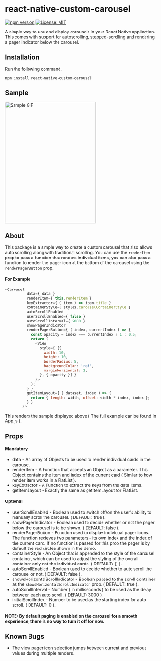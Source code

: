# react-native-custom-carousel

[![npm version](https://badge.fury.io/js/react-native-custom-carousel.svg)](https://badge.fury.io/js/react-native-custom-carousel)
[![License: MIT](https://img.shields.io/badge/License-MIT-brightgreen.svg)](https://opensource.org/licenses/MIT)

A simple way to use and display carousels in your React Native application. This comes with support for autoscrolling, stepped-scrolling and
rendering a pager indicator below the carousel.

## Installation

Run the following command.

`npm install react-native-custom-carousel`


## Sample
<img src="https://github.com/nkshah2/react-native-custom-carousel/blob/master/assets/images/readme/auto-run-with-pager.gif" alt="Sample GIF" width="300px" height="400px"/>

## About

This package is a simple way to create a custom carousel that also allows auto scrolling along with traditional scrolling. You can use the 
`renderItem` prop to pass a function that renders individual items, you can also pass a function to render the pager icon at the bottom of the carousel using the `renderPagerButton` prop.

#### For Example

```javascript
<Carousel
          data={ data }
          renderItem={ this.renderItem }
          keyExtractor={ ( item ) => item.title }
          containerStyle={ styles.carouselContainerStyle }
          autoScrollEnabled
          userScrollEnabled={ false }
          autoScrollInterval={ 5000 }
          showPagerIndicator
          renderPagerButton={ ( index, currentIndex ) => {
            const opacity = index === currentIndex ? 1 : 0.5;
            return (
              <View
                style={ [{
                  width: 10,
                  height: 10,
                  borderRadius: 5,
                  backgroundColor: 'red',
                  marginHorizontal: 2,
                }, { opacity }] }
              />
            );
          } }
          getItemLayout={ ( dataset, index ) => {
            return { length: width, offset: width * index, index };
          } }
        />
```

This renders the sample displayed above ( The full example can be found in App.js ).

## Props

#### Mandatory

* data - An array of Objects to be used to render individual cards in the carousel.
* renderItem - A Function that accepts an Object as a parameter. This Object contains the item and index of the current card ( Similar                  to how render item works in a FlatList ).
* keyExtractor - A Function to extract the keys from the data items.
* getItemLayout - Exactly the same as getItemLayout for FlatList.

#### Optional
* userScrollEnabled - Boolean used to switch off/on the user's ability to manually scroll the carousel. ( DEFAULT: true ).
* showPagerIndicator - Boolean used to decide whether or not the pager below the carousel is to be shown. ( DEFAULT: false ).
* renderPagerButton - Function used to display individual pager icons. The function recieves two parameters - its own index and the                           index of the current card. If no function is passed for this prop the pager is by default the red circles shown in                       the demo.
* containerStyle - An Object that is appended to the style of the carousel container, which can be used to adjust the styling of the                        overall container only not the individual cards. ( DEFAULT: {} ).
* autoScrollEnabled - Boolean used to decide whether to auto scroll the carousel or not. ( DEFAULT: false ).
* showsHorizontalScrollIndicator - Boolean passed to the scroll container as the `showsHorizontalScrollIndicator` prop. ( DEFAULT: true ).
* autoScrollInterval - Number ( in milliseconds ) to be used as the delay between each auto scroll. ( DEFAULT: 3000 ).
* initialScrollIndex - Number to be used as the starting index for auto scroll. ( DEFAULT: 0 ).

#### NOTE: By default paging is enabled on the carousel for a smooth experience, there is no way to turn it off for now.

## Known Bugs
* The view pager icon selection jumps between current and previous values during multiple renders.
